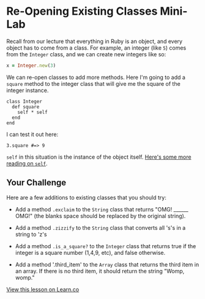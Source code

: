 

# Re-Opening Existing Classes Mini-Lab

Recall from our lecture that everything in Ruby is an object, and every object has to come from a class. For example, an integer (like `5`) comes from the `Integer` class, and we can create new integers like so:
```ruby
x = Integer.new(3)
```

We can re-open classes to add more methods. Here I'm going to add a `square` method to the integer class that will give me the square of the integer instance.

```
class Integer
  def square
    self * self
  end
end
```
I can test it out here:
```
3.square #=> 9
```

`self` in this situation is the instance of the object itself. [Here's some more reading on `self`](http://www.jimmycuadra.com/posts/self-in-ruby).

## Your Challenge

Here are a few additions to existing classes that you should try:

+ Add a method `.exclaim` to the `String` class that returns "OMG! ______ OMG!" (the blanks space should be replaced by the original string).

+ Add a method `.zizzify` to the `String` class that converts all 's's in a string to 'z's

+ Add a method `.is_a_square?` to the `Integer` class that returns true if the integer is a square number (1,4,9, etc), and false otherwise.

+ Add a method '.third_item' to the `Array` class that returns the third item in an array. If there is no third item, it should return the string "Womp, womp."

<a href='https://learn.co/lessons/hs-oo-existing-classes-mini-lab' data-visibility='hidden'>View this lesson on Learn.co</a>
